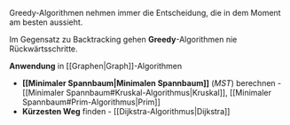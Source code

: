 Greedy-Algorithmen nehmen immer die Entscheidung, die in dem Moment am besten aussieht.

Im Gegensatz zu Backtracking gehen **Greedy**-Algorithmen nie Rückwärtsschritte.

**Anwendung** in [[Graphen|Graph]]-Algorithmen
- **[[Minimaler Spannbaum|Minimalen Spannbaum]]** (*MST*) berechnen - [[Minimaler Spannbaum#Kruskal-Algorithmus|Kruskal]], [[Minimaler Spannbaum#Prim-Algorithmus|Prim]]
- **Kürzesten Weg** finden - [[Dijkstra-Algorithmus|Dijkstra]]

